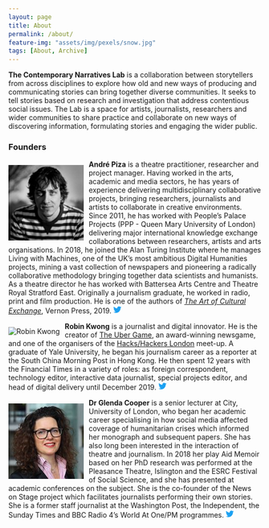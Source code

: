 ```yaml
---
layout: page
title: About
permalink: /about/
feature-img: "assets/img/pexels/snow.jpg"
tags: [About, Archive]
---
```


**The Contemporary Narratives Lab** is a collaboration between storytellers from across disciplines to explore how old and new ways of producing and communicating stories can bring together diverse communities. It seeks to tell stories based on research and investigation that address contentious social issues. The Lab is a space for artists, journalists, researchers and wider communities to share practice and collaborate on new ways of discovering information, formulating stories and engaging the wider public.

### Founders

<p>
	<img 
	alt="Andre Piza" 
	src="/assets/img/andre.jpeg"
	width="150px"
	height="150px"
	style="float: left; margin-right: 10px; margin-top: 10px; padding: 0;">

<strong>André Piza</strong> is a theatre practitioner, researcher and project manager. Having worked in the arts, academic and media sectors, he has years of experience delivering multidisciplinary collaborative projects, bringing researchers, journalists and artists to collaborate in creative environments. Since 2011, he has worked with People’s Palace Projects (PPP - Queen Mary University of London) delivering major international knowledge exchange collaborations between researchers, artists and arts organisations. In 2018, he joined the Alan Turing Institute where he manages Living with Machines, one of the UK’s most ambitious Digital Humanities projects, mining a vast collection of newspapers and pioneering a radically collaborative methodology bringing together data scientists and humanists. As a theatre director he has worked with Battersea Arts Centre and Theatre Royal Stratford East. Originally a journalism graduate, he worked in radio, print and film production. He is one of the authors of <i><a href="https://peoplespalaceprojects.org.uk/en/projects/the-art-of-cultural-exchange/" target="blank">The Art of Cultural Exchange</a></i>, Vernon Press, 2019. <a href="https://twitter.com/andrepiza"><svg xmlns="http://www.w3.org/2000/svg" width="16" height="16" fill="rgba(29,161,242,1.00)" class="bi bi-twitter" viewBox="0 0 16 16">
  <path d="M5.026 15c6.038 0 9.341-5.003 9.341-9.334 0-.14 0-.282-.006-.422A6.685 6.685 0 0 0 16 3.542a6.658 6.658 0 0 1-1.889.518 3.301 3.301 0 0 0 1.447-1.817 6.533 6.533 0 0 1-2.087.793A3.286 3.286 0 0 0 7.875 6.03a9.325 9.325 0 0 1-6.767-3.429 3.289 3.289 0 0 0 1.018 4.382A3.323 3.323 0 0 1 .64 6.575v.045a3.288 3.288 0 0 0 2.632 3.218 3.203 3.203 0 0 1-.865.115 3.23 3.23 0 0 1-.614-.057 3.283 3.283 0 0 0 3.067 2.277A6.588 6.588 0 0 1 .78 13.58a6.32 6.32 0 0 1-.78-.045A9.344 9.344 0 0 0 5.026 15z"/>
</svg></a>
</p>

<p>
<img 
	alt="Robin Kwong" 
	src="https://avatars3.githubusercontent.com/u/6748749?s=150&v=4" 
	style="float: left; margin-right: 10px; margin-top: 10px; padding: 0;">

<strong>Robin Kwong</strong> is a journalist and digital innovator. He is the creator of <a href="https://ig.ft.com/ubergame/" target="blank">The Uber Game</a>, an award-winning newsgame, and one of the organisers of the <a href="https://www.hackshackersldn.co.uk/" target="blank">Hacks/Hackers London</a> meet-up. A graduate of Yale University, he began his journalism career as a reporter at the South China Morning Post in Hong Kong. He then spent 12 years with the Financial Times in a variety of roles: as foreign correspondent, technology editor, interactive data journalist, special projects editor, and head of digital delivery until December 2019.
<a href="https://twitter.com/robinkwong"><svg xmlns="http://www.w3.org/2000/svg" width="16" height="16" fill="rgba(29,161,242,1.00)" class="bi bi-twitter" viewBox="0 0 16 16">
  <path d="M5.026 15c6.038 0 9.341-5.003 9.341-9.334 0-.14 0-.282-.006-.422A6.685 6.685 0 0 0 16 3.542a6.658 6.658 0 0 1-1.889.518 3.301 3.301 0 0 0 1.447-1.817 6.533 6.533 0 0 1-2.087.793A3.286 3.286 0 0 0 7.875 6.03a9.325 9.325 0 0 1-6.767-3.429 3.289 3.289 0 0 0 1.018 4.382A3.323 3.323 0 0 1 .64 6.575v.045a3.288 3.288 0 0 0 2.632 3.218 3.203 3.203 0 0 1-.865.115 3.23 3.23 0 0 1-.614-.057 3.283 3.283 0 0 0 3.067 2.277A6.588 6.588 0 0 1 .78 13.58a6.32 6.32 0 0 1-.78-.045A9.344 9.344 0 0 0 5.026 15z"/>
</svg></a>

</p>
 

<p>
	<img 
	alt="Glenda Cooper" 
	src="/assets/img/glenda.jpg"
	width="150px"
	height="150px"
	style="float: left; margin-right: 10px; margin-top: 10px; padding: 0;">

<strong>Dr Glenda Cooper</strong> is a senior lecturer at City, University of London, who began her academic career specialising in how social media affected coverage of humanitarian crises which informed her monograph and subsequent papers. She has also long been interested in the interaction of theatre and journalism. In 2018 her play Aid Memoir based on her PhD research was performed at the Pleasance Theatre, Islington and the ESRC Festival of Social Science, and she has presented at academic conferences on the subject.  She is the co-founder of the News on Stage project which facilitates journalists performing their own stories. She is a former staff journalist at the Washington Post, the Independent, the Sunday Times and BBC Radio 4’s World At One/PM programmes. <a href="https://twitter.com/glendacooper"><svg xmlns="http://www.w3.org/2000/svg" width="16" height="16" fill="rgba(29,161,242,1.00)" class="bi bi-twitter" viewBox="0 0 16 16">
  <path d="M5.026 15c6.038 0 9.341-5.003 9.341-9.334 0-.14 0-.282-.006-.422A6.685 6.685 0 0 0 16 3.542a6.658 6.658 0 0 1-1.889.518 3.301 3.301 0 0 0 1.447-1.817 6.533 6.533 0 0 1-2.087.793A3.286 3.286 0 0 0 7.875 6.03a9.325 9.325 0 0 1-6.767-3.429 3.289 3.289 0 0 0 1.018 4.382A3.323 3.323 0 0 1 .64 6.575v.045a3.288 3.288 0 0 0 2.632 3.218 3.203 3.203 0 0 1-.865.115 3.23 3.23 0 0 1-.614-.057 3.283 3.283 0 0 0 3.067 2.277A6.588 6.588 0 0 1 .78 13.58a6.32 6.32 0 0 1-.78-.045A9.344 9.344 0 0 0 5.026 15z"/>
</svg></a>
</p>